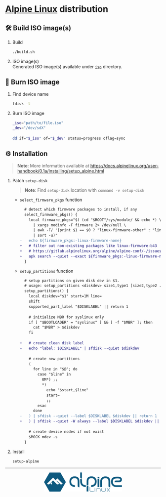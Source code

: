 <!-- markdownlint-disable MD033 -->

# [Alpine Linux](https://www.alpinelinux.org) distribution

## :hammer_and_wrench: Build ISO image(s)

1. Build

   ```sh
   ./build.sh
   ```

2. ISO image(s) \
   Generated ISO image(s) available under [`iso`](./iso/) directory.

## :floppy_disk: Burn ISO image

1. Find device name

   ```sh
   fdisk -l
   ```

2. Burn ISO image

   ```sh
   _iso="path/to/file.iso"
   _dev="/dev/sdX"
   
   dd if="$_iso" of="$_dev" status=progress oflag=sync
   ```

## :gear: Installation

> **Note**: More information available at <https://docs.alpinelinux.org/user-handbook/0.1a/Installing/setup_alpine.html>

1. Patch `setup-disk`

   > **Note**: Find `setup-disk` location with `command -v setup-disk`

   - `select_firmware_pkgs` function

     ```diff
       # detect which firmware packages to install, if any
       select_firmware_pkgs() {
         local firmware_pkgs="$( (cd "$ROOT"/sys/module/ && echo *) \
           | xargs modinfo -F firmware 2> /dev/null \
           | awk -F/ '{print $1 == $0 ? "linux-firmware-other" : "linux-firmware-"$1}' \
           | sort -u)"
     -   echo ${firmware_pkgs:-linux-firmware-none}
     +   # filter out non-existing packages like linux-firmware-b43
     +   # https://gitlab.alpinelinux.org/alpine/alpine-conf/-/issues/10530
     +   apk search --quiet --exact ${firmware_pkgs:-linux-firmware-none}
       }
     ```

   - `setup_partitions` function

     ```diff
       # setup partitions on given disk dev in $1.
       # usage: setup_partitions <diskdev> size1,type1 [size2,type2 ...]
       setup_partitions() {
         local diskdev="$1" start=1M line=
         shift
         supported_part_label "$DISKLABEL" || return 1

         # initialize MBR for syslinux only
         if [ "$BOOTLOADER" = "syslinux" ] && [ -f "$MBR" ]; then
           cat "$MBR" > $diskdev
         fi

     +   # create clean disk label
     +   echo "label: $DISKLABEL" | sfdisk --quiet $diskdev

         # create new partitions
         (
           for line in "$@"; do
             case "$line" in
               0M*) ;;
               *)
                 echo "$start,$line"
                 start=
                 ;;
             esac
           done
     -   ) | sfdisk --quiet --label $DISKLABEL $diskdev || return 1
     +   ) | sfdisk --quiet -W always --label $DISKLABEL $diskdev || return 1

         # create device nodes if not exist
         $MOCK mdev -s
       }
     ```

2. Install

   ```sh
   setup-alpine
   ```

---

<p align="center">
  <img src="./logo.png" alt="Alpine Linux logo" width="50%" />
</p>
